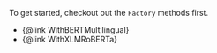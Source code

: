 To get started, checkout out the `Factory` methods first.

- {@link WithBERTMultilingual}
- {@link WithXLMRoBERTa}
